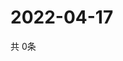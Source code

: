 # 2022-04-17
  共 0条

  <!-- BEGIN -->
  <!-- 最后更新时间Sun Apr 17 2022 21:03:41 GMT+0000 (Coordinated Universal Time) -->
  
  <!-- END -->
  
  